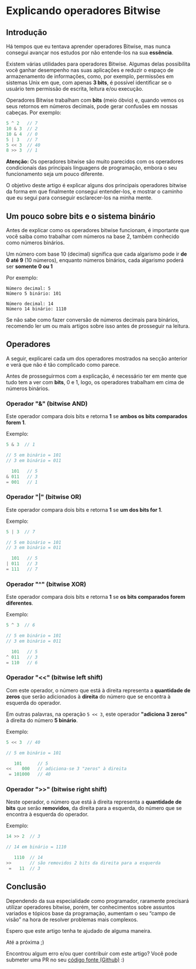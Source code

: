 # Explicando operadores Bitwise
## Introdução
Há tempos que eu tentava aprender operadores Bitwise, mas nunca consegui avançar nos estudos por não entende-los na sua **essência**.

Existem várias utilidades para operadores Bitwise. Algumas delas possibilita você ganhar desempenho nas suas aplicações e reduzir o espaço de armazenamento de informações, como, por exemplo, permissões em sistemas Unix em que, com apenas **3 bits**, é possível identificar se o usuário tem permissão de escrita, leitura e/ou execução.

Operadores Bitwise trabalham com **bits** (meio óbvio) e, quando vemos os seus retornos em números decimais, pode gerar confusões em nossas cabeças. Por exemplo:
```php
5 ^ 2   // 7
10 & 3  // 2
10 & 4  // 0
5 | 3   // 7
5 << 3  // 40
8 >> 3  // 1
```

**Atenção:** Os operadores bitwise são muito parecidos com os operadores condicionais das principais linguagens de programação, embora o seu funcionamento seja um pouco diferente.

O objetivo deste artigo é explicar alguns dos principais operadores bitwise da forma em que finalmente consegui entender-los, e mostrar o caminho que eu segui para conseguir esclarecer-los na minha mente.

## Um pouco sobre bits e o sistema binário
Antes de explicar como os operadores bitwise funcionam, é importante que você saiba como trabalhar com números na base 2, também conhecido como números binários.

Um número com base 10 (decimal) significa que cada algarismo pode ir **de 0 até 9** (10 números), enquanto números binários, cada algarismo poderá ser **somente 0 ou 1**

Por exemplo:
```
Número decimal: 5
Número 5 binário: 101

Número decimal: 14
Número 14 binário: 1110
```

Se não sabe como fazer conversão de números decimais para binários, recomendo ler um ou mais artigos sobre isso antes de prosseguir na leitura.

## Operadores
A seguir, explicarei cada um dos operadores mostrados na secção anterior e verá que não é tão complicado como parece.

Antes de prosseguirmos com a explicação, é necessário ter em mente que tudo tem a ver com **bits**, 0 e 1, logo, os operadores trabalham em cima de números binários.

### Operador "&" (bitwise AND)
Este operador compara dois bits e retorna **1** se **ambos os bits comparados forem 1**.

Exemplo:
```php
5 & 3  // 1

// 5 em binário = 101
// 3 em binário = 011

  101   // 5
& 011   // 3
= 001   // 1
```

### Operador "|" (bitwise OR)
Este operador compara dois bits e retorna **1** se **um dos bits for 1**.

Exemplo:
```php
5 | 3  // 7

// 5 em binário = 101
// 3 em binário = 011

  101   // 5
| 011   // 3
= 111   // 7
```
### Operador "^" (bitwise XOR)
Este operador compara dois bits e retorna **1** se **os bits comparados forem diferentes**.

Exemplo:
```php
5 ^ 3  // 6

// 5 em binário = 101
// 3 em binário = 011

  101   // 5
^ 011   // 3
= 110   // 6
```
### Operador "<<" (bitwise left shift)
Com este operador, o número que está à direita representa a **quantidade de zeros** que serão adicionados à **direita** do número que se encontra à esquerda do operador.

Em outras palavras, na operação `5 << 3`, este operador **"adiciona 3 zeros"** à direita do número **5 binário**.

Exemplo:
```php
5 << 3  // 40

// 5 em binário = 101

   101      // 5
<<    000   // adiciona-se 3 "zeros" à direita
 = 101000   // 40
```

### Operador ">>" (bitwise right shift)
Neste operador, o número que está à direita representa a **quantidade de bits** que serão **removidos**, da direita para a esquerda, do número que se encontra à esquerda do operador.

Exemplo:
```php
14 >> 2  // 3

// 14 em binário = 1110

   1110  // 14
>>       // são removidos 2 bits da direita para a esquerda
 =   11  // 3
```

## Conclusão
Dependendo da sua especialidade como programador, raramente precisará utilizar operadores bitwise, porém, ter conhecimentos sobre assuntos variados e tópicos base da programação, aumentam o seu “campo de visão” na hora de resolver problemas mais complexos.

Espero que este artigo tenha te ajudado de alguma maneira.

Até a próxima ;)

Encontrou algum erro e/ou quer contribuir com este artigo? Você pode submeter uma PR no seu [código fonte (Github)](https://github.com/danilopinotti/blog-posts/blob/master/2021-03-13-explicando_operadores_bitwise.md)  :)
